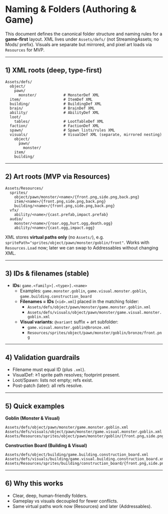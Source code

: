 # Naming & Folders (Authoring & Game)

This document defines the canonical folder structure and naming rules for a **game-first** layout. XML lives under `Assets/defs/` (not StreamingAssets; no Mods/ prefix). Visuals are separate but mirrored, and pixel art loads via `Resources` for MVP.

---

## 1) XML roots (deep, type-first)

```
Assets/defs/
  object/
    pawn/
      monster/            # MonsterDef XML
  item/                   # ItemDef XML
  building/               # BuildingDef XML
  brain/                  # BrainDef XML
  ability/                # AbilityDef XML
  loot/
    tables/               # LootTableDef XML
  faction/                # FactionDef XML
  spawn/                  # Spawn lists/rules XML
  visuals/                # VisualDef XML (separate, mirrored nesting)
    object/
      pawn/
        monster/
    item/
    building/
```

---

## 2) Art roots (MVP via Resources)

```
Assets/Resources/
  sprites/
    object/pawn/monster/<name>/{front.png,side.png,back.png}
    item/<name>/{front.png,side.png,back.png}
    building/<name>/{front.png,side.png,back.png}
  vfx/
    ability/<name>/{cast.prefab,impact.prefab}
  audio/
    monster/<name>/{roar.ogg,hurt.ogg,death.ogg}
    ability/<name>/{cast.ogg,impact.ogg}
```

XML stores **virtual paths only** (no `Assets/`), e.g. `spritePath="sprites/object/pawn/monster/goblin/front"`. Works with `Resources.Load` now; later we can swap to Addressables without changing XML.

---

## 3) IDs & filenames (stable)

- **IDs:** `game.<family>[.<type>].<name>`
  * Examples: `game.monster.goblin`, `game.visual.monster.goblin`, `game.building.construction_board`
  * **Filenames = IDs** (`<id>.xml`) placed in the matching folder:
    * `Assets/defs/object/pawn/monster/game.monster.goblin.xml`
    * `Assets/defs/visuals/object/pawn/monster/game.visual.monster.goblin.xml`
  * **Visual variants:** `@variant` suffix + art subfolder:
    * `game.visual.monster.goblin@bronze.xml`
    * `Resources/sprites/object/pawn/monster/goblin/bronze/front.png`

---

## 4) Validation guardrails

- Filename must equal ID (plus `.xml`).
- VisualDef: ≥1 sprite path resolves; footprint present.
- Loot/Spawn: lists not empty; refs exist.
- Post-patch (later): all refs resolve.

---

## 5) Quick examples

**Goblin (Monster & Visual)**
```
Assets/defs/object/pawn/monster/game.monster.goblin.xml
Assets/defs/visuals/object/pawn/monster/game.visual.monster.goblin.xml
Assets/Resources/sprites/object/pawn/monster/goblin/{front.png,side.png,back.png}
```

**Construction Board (Building & Visual)**
```
Assets/defs/object/building/game.building.construction_board.xml
Assets/defs/visuals/building/game.visual.building.construction_board.xml
Assets/Resources/sprites/building/construction_board/{front.png,side.png,back.png}
```

---

## 6) Why this works

- Clear, deep, human-friendly folders.
- Gameplay vs visuals decoupled for fewer conflicts.
- Same virtual paths work now (Resources) and later (Addressables).

